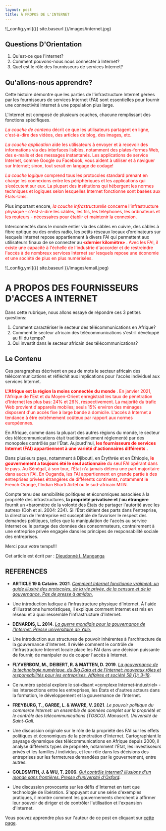 ```yaml
---
layout: post
title: À PROPOS DE L'INTERNET
---
```

![_config.yml]({{ site.baseurl }}/images/internet.jpg)
## Questions D'Orientation <span>
1. Qu'est-ce que l'internet?
2. Comment pouvons-nous nous connecter à Internet?
3. Quel est le rôle des fournisseurs de services Internet?


## Qu'allons-nous apprendre?

Cette histoire démontre que les parties de l'infrastructure Internet gérées par les fournisseurs de services Internet (FAI) sont essentielles pour fournir une connectivité Internet à une population plus large.

L'Internet est composé de plusieurs couches, chacune remplissant des fonctions spécifiques.

<span style="color:red"> _La couche de contenu_<span> décrit ce que les utilisateurs partagent en ligne, c'est-à-dire des vidéos, des articles de blog, des images, etc.

<span style="color:red"> _La couche application_<span> aide les utilisateurs à envoyer et à recevoir des informations via des interfaces lisibles, notamment des plates-formes Web, des e-mails et des messages instantanés. Les applications de service Internet, comme Google ou Facebook, vous aident à utiliser et à naviguer sur Internet; sinon, tout serait en langage de codage!

<span style="color:red"> _La couche logique_<span> comprend tous les protocoles standard prenant en charge les connexions entre les périphériques et les applications qui s’exécutent sur eux. La plupart des institutions qui hébergent les normes techniques et logiques selon lesquelles Internet fonctionne sont basées aux États-Unis.

Plus important encore, <span style="color:red"> _la couche infrastructurelle_ <span> concerne l'infrastructure physique - c'est-à-dire les câbles, les fils, les téléphones, les ordinateurs et les routeurs - nécessaires pour établir et maintenir la connexion.

Interconnectés dans le monde entier via des câbles en cuivre, des câbles à fibre optique ou des ondes radio, les petits réseaux locaux d’ordinateurs sur lesquels Internet repose appartiennent à divers FAI qui permettent aux utilisateurs finaux de se connecter au <span style="color:red"> **«dernier kilomètre»** <span>. Avec les FAI, il existe une capacité à l'échelle de l'industrie d'accorder et de restreindre l'accès à de nombreux services Internet sur lesquels repose une économie et une société de plus en plus numérisées.

![_config.yml]({{ site.baseurl }}/images/email.jpeg)

# A PROPOS DES FOURNISSEURS D'ACCES A INTERNET

Dans cette rubrique, nous allons essayé de répondre ces 3 petites questions:

1. Comment caractériser le secteur des télécommunications en Afrique?
2. Comment le secteur africain des télécommunications s'est-il développé au fil du temps?
3. Qui investit dans le secteur africain des télécommunications?


## Le Contenu

Ces paragraphes  décrivent en peu de mots le secteur africain des télécommunications et réfléchit aux implications pour l'accès individuel aux services Internet.

<span style="color:red"> **L'Afrique est la région la moins connectée du monde** <span>. En janvier 2021, l'Afrique de l'Est et du Moyen-Orient enregistrait les taux de pénétration d'Internet les plus bas: 24% et 26%, respectivement. La majorité du trafic Web provient d'appareils mobiles; seuls 15% environ des ménages disposent d'un accès fixe à large bande à domicile. L'accès à Internet a tendance à être extrêmement coûteux par rapport aux normes européennes.

En Afrique, comme dans la plupart des autres régions du monde, le secteur des télécommunications était traditionnellement réglementé par des monopoles contrôlés par l'État. Aujourd'hui, <span style="color:red"> **les fournisseurs de services Internet (FAI) appartiennent à une variété d'actionnaires différents** <span>.

Dans plusieurs pays, notamment à Djibouti, en Érythrée et en Éthiopie, <span style="color:red">  **le gouvernement a toujours été le seul actionnaire** <span> du seul FAI opérant dans le pays. Au Sénégal, à son tour, l'État n'a jamais détenu une part majoritaire dans aucun FAI. En Ouganda, les FAI appartiennent en grande partie à des entreprises privées étrangères de différents continents, notamment le French Orange, l'Indian Bharti Airtel ou le sud-africain MTN.

Compte tenu des sensibilités politiques et économiques associées à la propriété des infrastructures, **la propriété privatisée et / ou étrangère** fournit un «baromètre de la volonté des États de partager l'autorité avec les autres» (Doh et al. 2004: 234). Si l'État détient des parts dans l'entreprise, la direction de l'entreprise est susceptible de favoriser le respect des demandes politiques, telles que la manipulation de l'accès au service Internet ou le partage des données des consommateurs, contrairement à une entreprise privée engagée dans les principes de responsabilité sociale des entreprises.


Merci pour votre temps!!!

Cet article est écrit par : [Dieudonné I. Munganga](https://dieudonnemunganga.pb.online/)

## REFERENCES

* **ARTICLE 19 & Cataire. 2021**. [_Comment Internet fonctionne vraiment: un guide illustré des protocoles, de la vie privée, de la censure et de la gouvernance. Pas de presse à amidon._](https://catnip.article19.org/)

* Une introduction ludique à l’infrastructure physique d’Internet. À l'aide d'illustrations humoristiques, il explique comment Internet est mis en réseau et à quoi ressemble l'infrastructure d'Internet.

* **DENARDIS, L. 2014**. [_La guerre mondiale pour la gouvernance de l'Internet. Presse universitaire de Yale._](https://yalebooks.yale.edu/book/9780300181357/global-war-internet-governance)

* Une introduction aux structures de pouvoir inhérentes à l'architecture de la gouvernance d'Internet. Il révèle comment le contrôle de l'infrastructure Internet locale place les FAI dans une décision puissante de fournir, de manipuler ou de couper l'accès à Internet.

* **FLYVERBOM, M., DEIBERT, R. & MATTEN, D. 2019**. [_La gouvernance de la technologie numérique, du Big Data et de l'Internet: nouveaux rôles et responsabilités pour les entreprises. Affaires et société 58 (1): 3-19_](https://journals.sagepub.com/doi/full/10.1177/0007650317727540).

* Ce numéro spécial explore le soi-disant «complexe Internet-industriel» - les intersections entre les entreprises, les États et d'autres acteurs dans la formation, le développement et la gouvernance de l'Internet.
 
* **FREYBURG, T., GARBE, L. & WAVRE, V. 2021**. _Le pouvoir politique du commerce Internet: un ensemble de données complet sur la propriété et le contrôle des télécommunications (TOSCO). Manuscrit. Université de Saint-Gall_.

* Une discussion originale sur le rôle de la propriété des FAI sur les effets politiques et économiques de la pénétration d'Internet. Cartographiant le paysage dynamique des télécommunications en Afrique depuis 2000, il analyse différents types de propriété, notamment l'État, les investisseurs privés et les familles / individus, et leur rôle dans les décisions des entreprises sur les fermetures demandées par le gouvernement, entre autres.

* **GOLDSMITH, J. & WU, T. 2006**. [_Qui contrôle Internet? Illusions d'un monde sans frontières. Presse d'université d'Oxford_](https://scholarship.law.columbia.edu/books/175/).

* Une discussion provocante sur les défis d'Internet en tant que technologie de libération. S'appuyant sur une série d'exemples pratiques, il montre comment les gouvernements cherchent à affirmer leur pouvoir de diriger et de contrôler l'utilisation et l'expansion d'Internet.

Vous pouvez apprendre plus sur l'auteur de ce post en cliquant sur [cette page](https://dieudonnemunganga.pb.online/).